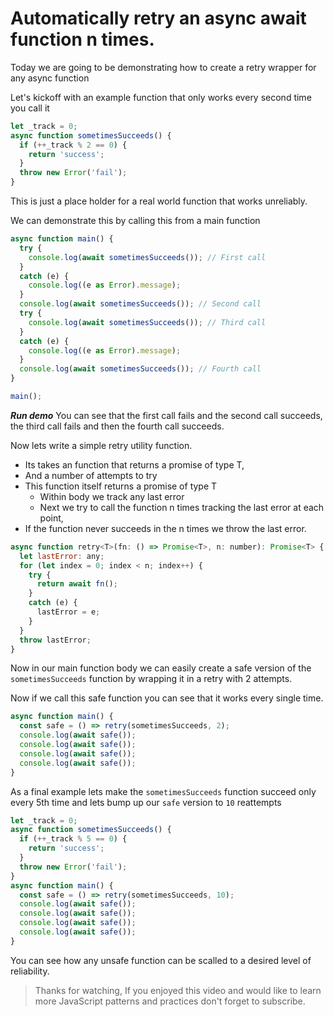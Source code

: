 # Automatically retry an async await function n times.

Today we are going to be demonstrating how to create a retry wrapper for any async function

Let's kickoff with an example function that only works every second time you call it

```js
let _track = 0;
async function sometimesSucceeds() {
  if (++_track % 2 == 0) {
    return 'success';
  }
  throw new Error('fail');
}
```

This is just a place holder for a real world function that works unreliably. 

We can demonstrate this by calling this from a main function

```js
async function main() {
  try {
    console.log(await sometimesSucceeds()); // First call 
  }
  catch (e) {
    console.log((e as Error).message);
  }
  console.log(await sometimesSucceeds()); // Second call 
  try {
    console.log(await sometimesSucceeds()); // Third call 
  }
  catch (e) {
    console.log((e as Error).message);
  }
  console.log(await sometimesSucceeds()); // Fourth call 
}

main();
```

***Run demo***
You can see that the first call fails and the second call succeeds, the third call fails and then the fourth call succeeds. 

Now lets write a simple retry utility function. 
* Its takes an function that returns a promise of type T, 
* And a number of attempts to try 
* This function itself returns a promise of type T
  * Within body we track any last error 
  * Next we try to call the function n times tracking the last error at each point, 
* If the function never succeeds in the n times we throw the last error.

```js
async function retry<T>(fn: () => Promise<T>, n: number): Promise<T> {
  let lastError: any;
  for (let index = 0; index < n; index++) {
    try {
      return await fn();
    }
    catch (e) {
      lastError = e;
    }
  }
  throw lastError;
}
```

Now in our main function body we can easily create a safe version of the `sometimesSucceeds` function by wrapping it in a retry with 2 attempts.

Now if we call this safe function you can see that it works every single time. 

```js
async function main() {
  const safe = () => retry(sometimesSucceeds, 2);
  console.log(await safe());
  console.log(await safe());
  console.log(await safe());
  console.log(await safe());
}
```

As a final example lets make the `sometimesSucceeds` function succeed only every 5th time and lets bump up our `safe` version to `10` reattempts

```js
let _track = 0;
async function sometimesSucceeds() {
  if (++_track % 5 == 0) {
    return 'success';
  }
  throw new Error('fail');
}
async function main() {
  const safe = () => retry(sometimesSucceeds, 10);
  console.log(await safe());
  console.log(await safe());
  console.log(await safe());
  console.log(await safe());
}
```

You can see how any unsafe function can be scalled to a desired level of reliability.

> Thanks for watching, If you enjoyed this video and would like to learn more JavaScript patterns and practices don't forget to subscribe.
